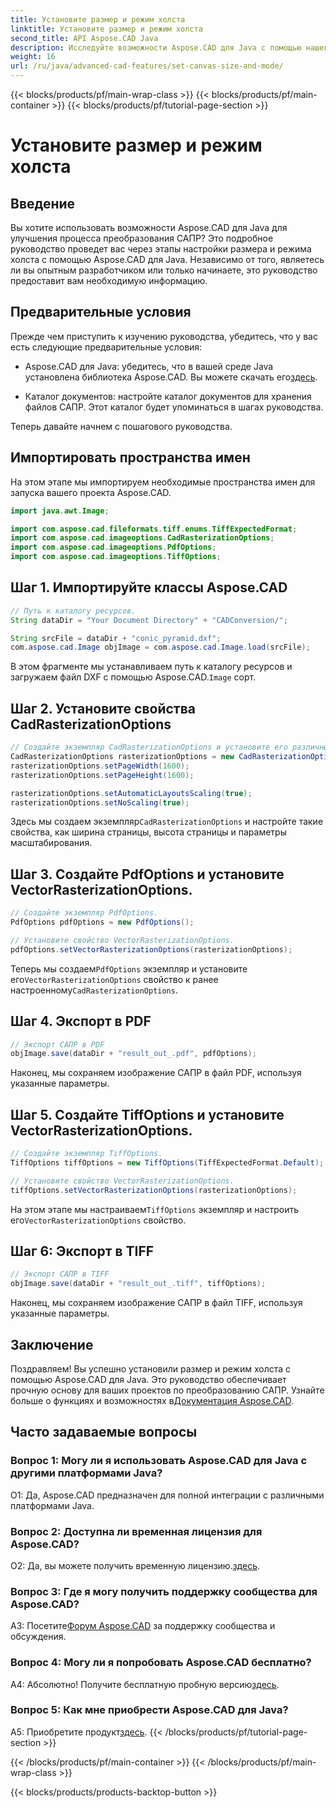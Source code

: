 ```yaml
---
title: Установите размер и режим холста
linktitle: Установите размер и режим холста
second_title: API Aspose.CAD Java
description: Исследуйте возможности Aspose.CAD для Java с помощью нашего пошагового руководства по настройке размера и режима холста. Легко конвертируйте файлы САПР в форматы PDF и TIFF.
weight: 16
url: /ru/java/advanced-cad-features/set-canvas-size-and-mode/
---
```


{{< blocks/products/pf/main-wrap-class >}}
{{< blocks/products/pf/main-container >}}
{{< blocks/products/pf/tutorial-page-section >}}

# Установите размер и режим холста

## Введение

Вы хотите использовать возможности Aspose.CAD для Java для улучшения процесса преобразования САПР? Это подробное руководство проведет вас через этапы настройки размера и режима холста с помощью Aspose.CAD для Java. Независимо от того, являетесь ли вы опытным разработчиком или только начинаете, это руководство предоставит вам необходимую информацию.

## Предварительные условия

Прежде чем приступить к изучению руководства, убедитесь, что у вас есть следующие предварительные условия:

-  Aspose.CAD для Java: убедитесь, что в вашей среде Java установлена библиотека Aspose.CAD. Вы можете скачать его[здесь](https://releases.aspose.com/cad/java/).

- Каталог документов: настройте каталог документов для хранения файлов САПР. Этот каталог будет упоминаться в шагах руководства.

Теперь давайте начнем с пошагового руководства.

## Импортировать пространства имен

На этом этапе мы импортируем необходимые пространства имен для запуска вашего проекта Aspose.CAD.
```java
import java.awt.Image;

import com.aspose.cad.fileformats.tiff.enums.TiffExpectedFormat;
import com.aspose.cad.imageoptions.CadRasterizationOptions;
import com.aspose.cad.imageoptions.PdfOptions;
import com.aspose.cad.imageoptions.TiffOptions;
```

## Шаг 1. Импортируйте классы Aspose.CAD

```java
// Путь к каталогу ресурсов.
String dataDir = "Your Document Directory" + "CADConversion/";

String srcFile = dataDir + "conic_pyramid.dxf";
com.aspose.cad.Image objImage = com.aspose.cad.Image.load(srcFile);
```

 В этом фрагменте мы устанавливаем путь к каталогу ресурсов и загружаем файл DXF с помощью Aspose.CAD.`Image` сорт.

## Шаг 2. Установите свойства CadRasterizationOptions

```java
// Создайте экземпляр CadRasterizationOptions и установите его различные свойства.
CadRasterizationOptions rasterizationOptions = new CadRasterizationOptions();
rasterizationOptions.setPageWidth(1600);
rasterizationOptions.setPageHeight(1600);

rasterizationOptions.setAutomaticLayoutsScaling(true);
rasterizationOptions.setNoScaling(true);
```

 Здесь мы создаем экземпляр`CadRasterizationOptions` и настройте такие свойства, как ширина страницы, высота страницы и параметры масштабирования.

## Шаг 3. Создайте PdfOptions и установите VectorRasterizationOptions.

```java
// Создайте экземпляр PdfOptions.
PdfOptions pdfOptions = new PdfOptions();

// Установите свойство VectorRasterizationOptions.
pdfOptions.setVectorRasterizationOptions(rasterizationOptions);
```

 Теперь мы создаем`PdfOptions` экземпляр и установите его`VectorRasterizationOptions` свойство к ранее настроенному`CadRasterizationOptions`.

## Шаг 4. Экспорт в PDF

```java
// Экспорт САПР в PDF
objImage.save(dataDir + "result_out_.pdf", pdfOptions);
```

Наконец, мы сохраняем изображение САПР в файл PDF, используя указанные параметры.

## Шаг 5. Создайте TiffOptions и установите VectorRasterizationOptions.

```java
// Создайте экземпляр TiffOptions.
TiffOptions tiffOptions = new TiffOptions(TiffExpectedFormat.Default);

// Установите свойство VectorRasterizationOptions.
tiffOptions.setVectorRasterizationOptions(rasterizationOptions);
```

На этом этапе мы настраиваем`TiffOptions` экземпляр и настроить его`VectorRasterizationOptions` свойство.

## Шаг 6: Экспорт в TIFF

```java
// Экспорт САПР в TIFF
objImage.save(dataDir + "result_out_.tiff", tiffOptions);
```

Наконец, мы сохраняем изображение САПР в файл TIFF, используя указанные параметры.

## Заключение

 Поздравляем! Вы успешно установили размер и режим холста с помощью Aspose.CAD для Java. Это руководство обеспечивает прочную основу для ваших проектов по преобразованию САПР. Узнайте больше о функциях и возможностях в[Документация Aspose.CAD](https://reference.aspose.com/cad/java/).

## Часто задаваемые вопросы

### Вопрос 1: Могу ли я использовать Aspose.CAD для Java с другими платформами Java?

О1: Да, Aspose.CAD предназначен для полной интеграции с различными платформами Java.

### Вопрос 2: Доступна ли временная лицензия для Aspose.CAD?

 О2: Да, вы можете получить временную лицензию.[здесь](https://purchase.aspose.com/temporary-license/).

### Вопрос 3: Где я могу получить поддержку сообщества для Aspose.CAD?

 A3: Посетите[Форум Aspose.CAD](https://forum.aspose.com/c/cad/19) за поддержку сообщества и обсуждения.

### Вопрос 4: Могу ли я попробовать Aspose.CAD бесплатно?

 А4: Абсолютно! Получите бесплатную пробную версию[здесь](https://releases.aspose.com/).

### Вопрос 5: Как мне приобрести Aspose.CAD для Java?

 A5: Приобретите продукт[здесь](https://purchase.aspose.com/buy).
{{< /blocks/products/pf/tutorial-page-section >}}

{{< /blocks/products/pf/main-container >}}
{{< /blocks/products/pf/main-wrap-class >}}

{{< blocks/products/products-backtop-button >}}
